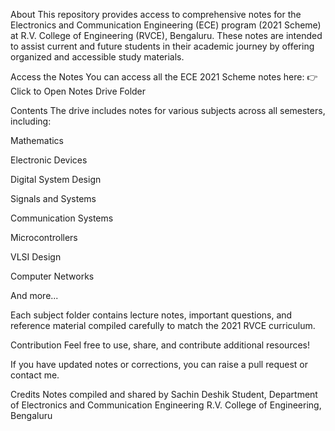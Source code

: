 About
This repository provides access to comprehensive notes for the Electronics and Communication Engineering (ECE) program (2021 Scheme) at R.V. College of Engineering (RVCE), Bengaluru.
These notes are intended to assist current and future students in their academic journey by offering organized and accessible study materials.

Access the Notes
You can access all the ECE 2021 Scheme notes here:
👉 Click to Open Notes Drive Folder

Contents
The drive includes notes for various subjects across all semesters, including:

Mathematics

Electronic Devices

Digital System Design

Signals and Systems

Communication Systems

Microcontrollers

VLSI Design

Computer Networks

And more...

Each subject folder contains lecture notes, important questions, and reference material compiled carefully to match the 2021 RVCE curriculum.

Contribution
Feel free to use, share, and contribute additional resources!

If you have updated notes or corrections, you can raise a pull request or contact me.

Credits
Notes compiled and shared by
Sachin Deshik
Student, Department of Electronics and Communication Engineering
R.V. College of Engineering, Bengaluru

